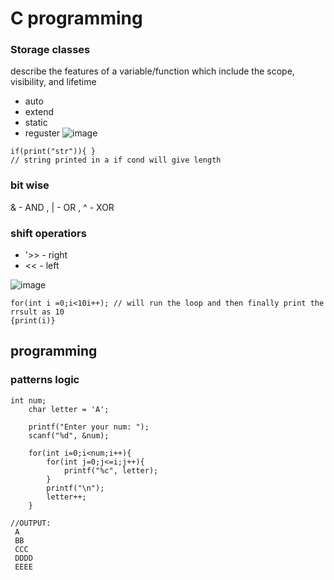  # C programming
 
 ### Storage classes 
 describe the features of a variable/function which include the scope, visibility, and lifetime
 - auto 
 - extend
 - static 
 - reguster 
 ![image](https://github.com/thanmaisai/REVA-university-CSE---programs/assets/91474486/be648e07-342f-43e3-8cb2-cf14bcd1fa4d)

```
if(print("str")){ } 
// string printed in a if cond will give length 
```

### bit wise
& - AND , | - OR , ^ - XOR

### shift operatiors
- '>> - right
- << - left 

![image](https://github.com/thanmaisai/REVA-university-CSE---programs/assets/91474486/e4d58d6e-10fd-4838-ab3d-b768cf10d870)

```
for(int i =0;i<10i++); // will run the loop and then finally print the rrsult as 10
{print(i)}
```

## programming 

### patterns logic 
```
int num;
    char letter = 'A';
    
    printf("Enter your num: ");
    scanf("%d", &num);
    
    for(int i=0;i<num;i++){
        for(int j=0;j<=i;j++){
            printf("%c", letter);
        }
        printf("\n");
        letter++;
    }

//OUTPUT: 
 A
 BB
 CCC
 DDDD
 EEEE
```
